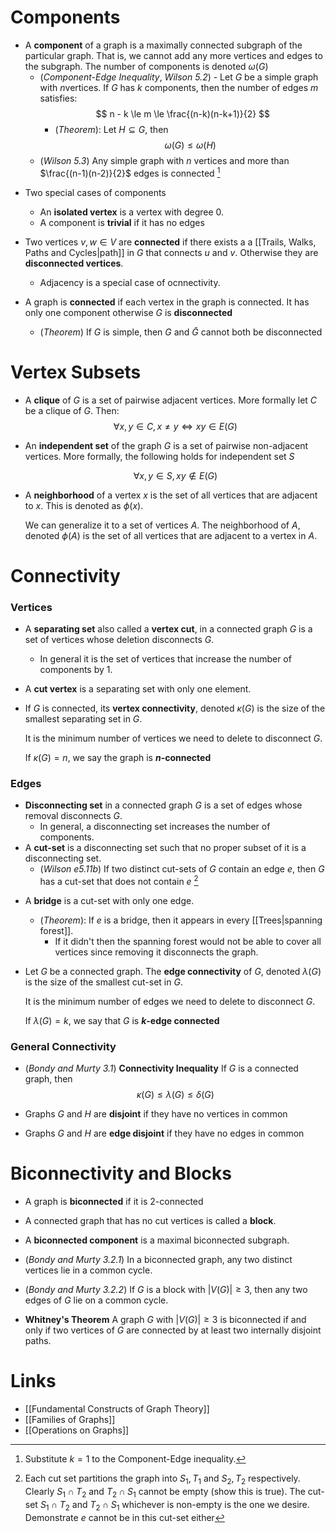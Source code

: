# Components
* A **component** of a graph is a maximally connected subgraph of the particular graph. That is, we cannot add any more vertices and edges to the subgraph. The number of components is denoted $\omega(G)$
	* (*Component-Edge Inequality*, *Wilson 5.2*) - Let $G$ be a simple graph with $n$vertices. If $G$ has $k$ components, then the number of edges $m$ satisfies:
	  $$
	  n - k \le m \le \frac{(n-k)(n-k+1)}{2}
	  $$
	  * (*Theorem*): Let $H\subseteq G$, then 
	    $$
	    \omega(G) \le \omega(H)
	    $$
	* (*Wilson 5.3*) Any simple graph with $n$ vertices and more than $\frac{(n-1)(n-2)}{2}$ edges is connected [^3]

[^3]: Substitute $k=1$ to the Component-Edge inequality.

* Two special cases of components
	* An **isolated vertex** is a vertex with degree $0$.
	* A component is **trivial** if it has no edges

* Two vertices $v,w\in V$ are **connected** if there exists a a [[Trails, Walks, Paths and Cycles|path]] in $G$ that connects $u$ and $v$. Otherwise they are **disconnected vertices**.
	* Adjacency is a special case of ocnnectivity.

* A graph is **connected** if each vertex in the graph is connected.  It has only one component otherwise $G$ is **disconnected**
	* (*Theorem*) If $G$ is simple, then $G$ and $\bar{G}$ cannot both be disconnected

# Vertex Subsets
* A **clique** of $G$ is a set of pairwise adjacent vertices. More formally let $C$ be a clique of $G$. Then: 
  $$
  \forall x,y\in C, x\ne y\iff xy\in E(G)
  $$
* An **independent set** of the graph $G$ is a set of pairwise non-adjacent vertices. More formally, the following holds for independent set $S$
    
    $$
    \forall x,y\in S, xy \notin E(G)
    $$
* A **neighborhood** of a vertex $x$ is the set of all vertices that are adjacent to $x$. This is denoted as $\phi(x)$. 
  
  We can generalize it to a set of vertices $A$. The neighborhood of $A$, denoted $\phi(A)$ is the set of all vertices that are adjacent to a vertex in $A$.

# Connectivity
### Vertices
* A **separating set** also called a **vertex cut**, in a connected graph $G$ is a set of vertices whose deletion disconnects $G$.
	* In general it is the set of vertices that increase the number of components by $1$.
* A **cut vertex** is a separating set with only one element.

* If $G$ is connected, its **vertex connectivity**, denoted $\kappa(G)$ is the size of the smallest separating set in $G$.
  
  It is the minimum number of vertices we need to delete to disconnect $G$.
  
  If $\kappa(G)=n$, we say the graph is **$n$-connected**

### Edges
*  **Disconnecting set** in a connected graph $G$ is a set of edges whose removal disconnects $G$. 
	* In general, a disconnecting set increases the number of components.
* A **cut-set** is a disconnecting set such that no proper subset of it is a disconnecting set.
	* (*Wilson e5.11b*) If two distinct cut-sets of $G$ contain an edge $e$, then $G$ has a cut-set that does not contain $e$  [^2]

[^2]: Each cut set partitions the graph into $S_1,T_1$ and $S_2,T_2$ respectively. Clearly $S_1\cap T_2$ and $T_2\cap S_1$ cannot be empty (show this is true). The cut-set $S_1\cap T_2$ and $T_2\cap S_1$ whichever is non-empty is the one we desire. Demonstrate $e$ cannot be in this cut-set either 

* A **bridge** is a cut-set with only one edge.
	* (*Theorem*): If $e$ is a bridge, then it appears in every [[Trees|spanning forest]]. 
		* If it didn't then the spanning forest would not be able to cover all vertices since removing it disconnects the graph.

* Let $G$ be a connected graph. The **edge connectivity** of $G$, denoted $\lambda(G)$ is the size of the smallest cut-set in $G$.
  
  It is the minimum number of edges we need to delete to disconnect $G$. 
  
  If $\lambda(G) = k$, we say that $G$ is **$k$-edge connected**

### General Connectivity
* (*Bondy and Murty 3.1*) **Connectivity Inequality**  If $G$ is a connected graph, then 
$$
\kappa(G) \le \lambda(G) \le \delta (G)
$$

* Graphs $G$ and $H$ are **disjoint** if they have no vertices in common 
* Graphs $G$ and $H$ are **edge disjoint** if they have no edges in common

# Biconnectivity and Blocks
* A graph is **biconnected** if it is $2$-connected
* A connected graph that has no cut vertices is called a **block**.
* A **biconnected component** is a maximal biconnected subgraph.

* (*Bondy and Murty 3.2.1*) In a biconnected graph, any two distinct vertices lie in a common cycle.
* (*Bondy and Murty 3.2.2*) If $G$ is a block with $|V(G)|\ge 3$, then any two edges of $G$ lie on a common cycle.
* **Whitney's Theorem** A graph $G$ with $|V(G)|\ge 3$ is biconnected if and only if two vertices of $G$ are connected by at least two internally disjoint paths.

# Links
* [[Fundamental Constructs of Graph Theory]]
* [[Families of Graphs]]
* [[Operations on Graphs]]